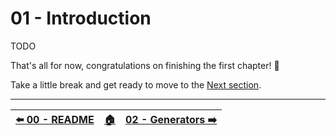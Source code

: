 # 01 - Introduction

TODO


That's all for now, congratulations on finishing the first chapter! 🎉

Take a little break and get ready to move to the [Next section](/02-generators/README.md).

---

| [⬅️ 00 - README](/README.md) | [🏠](/README.md)| [02 - Generators ➡️](/02-generators/README.md)|
|:--------------|:------:|------------------------------------------------:|